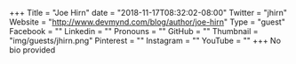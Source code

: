 +++
Title = "Joe Hirn"
date = "2018-11-17T08:32:02-08:00"
Twitter = "jhirn"
Website = "http://www.devmynd.com/blog/author/joe-hirn"
Type = "guest"
Facebook = ""
Linkedin = ""
Pronouns = ""
GitHub = ""
Thumbnail = "img/guests/jhirn.png"
Pinterest = ""
Instagram = ""
YouTube = ""
+++
No bio provided
